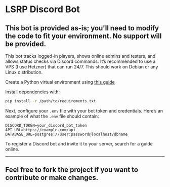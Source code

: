 # LSRP Discord Bot

## **This bot is provided as-is; you'll need to modify the code to fit your environment. No support will be provided.**

This bot tracks logged-in players, shows online admins and testers, and allows status checks via Discord commands. It’s recommended to use a VPS (I use Hetzner) that can run 24/7. This should work on Debian or any Linux distribution.

Create a Python virtual environment using [this guide](https://www.freecodecamp.org/news/how-to-setup-virtual-environments-in-python/)

Install dependencies with:

```bash
pip install -r /path/to/requirements.txt
```

Next, configure your `.env` file with your bot token and credentials. Here’s an example of what the `.env` file should contain:

```env
DISCORD_TOKEN=your_discord_bot_token
API_URL=https://example.com/api
DATABASE_URL=postgres://user:password@localhost/dbname
```

To register a Discord bot and invite it to your server, search for a guide online.

---

## Feel free to fork the project if you want to contribute or make changes.
